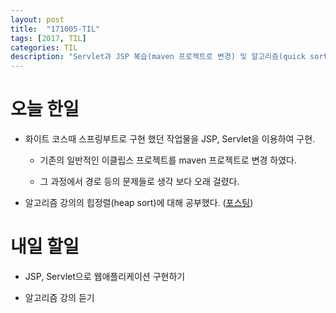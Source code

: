 ```yaml
---
layout: post
title:  "171005-TIL"
tags: [2017, TIL]
categories: TIL
description: "Servlet과 JSP 복습(maven 프로젝트로 변경) 및 알고리즘(quick sort)"
---
```


오늘 한일
========

- 화이트 코스때 스프링부트로 구현 했던 작업물을 JSP, Servlet을 이용하여 구현.

  - 기존의 일반적인 이클립스 프로젝트를 maven 프로젝트로 변경 하였다.

  - 그 과정에서 경로 등의 문제들로 생각 보다 오래 걸렸다.


- 알고리즘 강의의 힙정렬(heap sort)에 대해 공부했다. ([포스팅](https://hue9010.github.io/%EC%95%8C%EA%B3%A0%EB%A6%AC%EC%A6%98/%ED%9E%99-%EC%A0%95%EB%A0%AC(heap-sort)-(2)/))  


내일 할일
=========

- JSP, Servlet으로 웹애플리케이션 구현하기

- 알고리즘 강의 듣기
